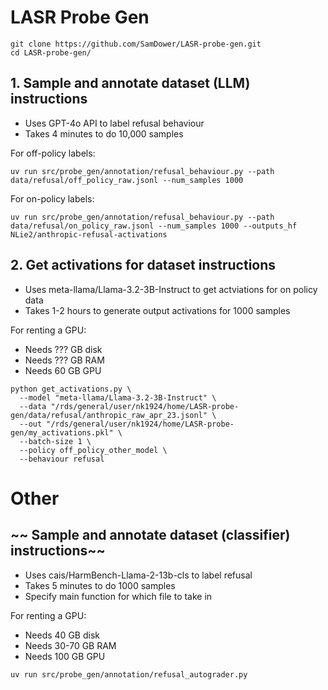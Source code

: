 # LASR Probe Gen

```
git clone https://github.com/SamDower/LASR-probe-gen.git
cd LASR-probe-gen/
```


## 1. Sample and annotate dataset (LLM) instructions

- Uses GPT-4o API to label refusal behaviour
- Takes 4 minutes to do 10,000 samples

For off-policy labels:
```
uv run src/probe_gen/annotation/refusal_behaviour.py --path data/refusal/off_policy_raw.jsonl --num_samples 1000
```
For on-policy labels:
```
uv run src/probe_gen/annotation/refusal_behaviour.py --path data/refusal/on_policy_raw.jsonl --num_samples 1000 --outputs_hf NLie2/anthropic-refusal-activations
```


## 2. Get activations for dataset instructions

- Uses meta-llama/Llama-3.2-3B-Instruct to get actviations for on policy data
- Takes 1-2 hours to generate output activations for 1000 samples

For renting a GPU:
- Needs ??? GB disk
- Needs ??? GB RAM
- Needs 60 GB GPU

```
python get_activations.py \
  --model "meta-llama/Llama-3.2-3B-Instruct" \
  --data "/rds/general/user/nk1924/home/LASR-probe-gen/data/refusal/anthropic_raw_apr_23.jsonl" \
  --out "/rds/general/user/nk1924/home/LASR-probe-gen/my_activations.pkl" \
  --batch-size 1 \
  --policy off_policy_other_model \
  --behaviour refusal
```


# Other
## ~~ Sample and annotate dataset (classifier) instructions~~

- Uses cais/HarmBench-Llama-2-13b-cls to label refusal
- Takes 5 minutes to do 1000 samples
- Specify main function for which file to take in

For renting a GPU:
- Needs 40 GB disk
- Needs 30-70 GB RAM
- Needs 100 GB GPU

```
uv run src/probe_gen/annotation/refusal_autograder.py
```
